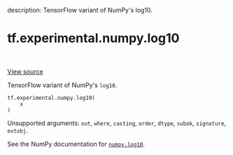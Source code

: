 description: TensorFlow variant of NumPy's log10.

<div itemscope itemtype="http://developers.google.com/ReferenceObject">
<meta itemprop="name" content="tf.experimental.numpy.log10" />
<meta itemprop="path" content="Stable" />
</div>

# tf.experimental.numpy.log10

<!-- Insert buttons and diff -->

<table class="tfo-notebook-buttons tfo-api nocontent" align="left">

</table>

<a target="_blank" href="/code/stable/tensorflow/python/ops/numpy_ops/np_math_ops.py">View source</a>



TensorFlow variant of NumPy's `log10`.

<pre class="devsite-click-to-copy prettyprint lang-py tfo-signature-link">
<code>tf.experimental.numpy.log10(
    x
)
</code></pre>



<!-- Placeholder for "Used in" -->

Unsupported arguments: `out`, `where`, `casting`, `order`, `dtype`, `subok`, `signature`, `extobj`.

See the NumPy documentation for [`numpy.log10`](https://numpy.org/doc/1.16/reference/generated/numpy.log10.html).